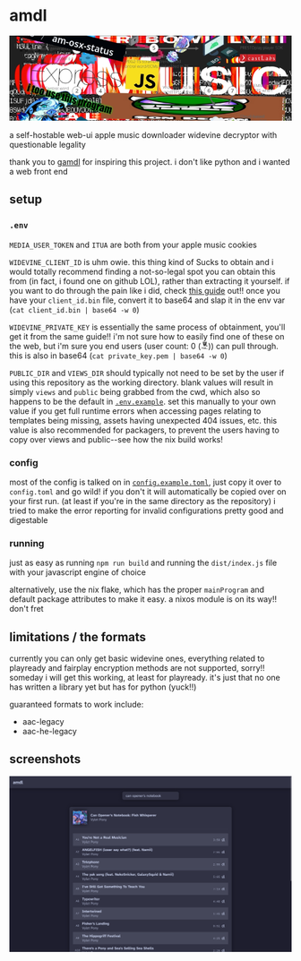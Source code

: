 # amdl

![banner](./docs/banner.jpg)

a self-hostable web-ui apple music downloader widevine decryptor with questionable legality

thank you to [gamdl](https://github.com/glomatico/gamdl) for inspiring this project. i don't like python and i wanted a web front end

## setup

### `.env`

`MEDIA_USER_TOKEN` and `ITUA` are both from your apple music cookies

`WIDEVINE_CLIENT_ID` is uhm owie. this thing kind of Sucks to obtain and i would totally recommend finding a not-so-legal spot you can obtain this from (in fact, i found one on github LOL), rather than extracting it yourself. if you want to do through the pain like i did, check [this guide](https://forum.videohelp.com/threads/408031-Dumping-Your-own-L3-CDM-with-Android-Studio) out!! once you have your `client_id.bin` file, convert it to base64 and slap it in the env var (`cat client_id.bin | base64 -w 0`)

`WIDEVINE_PRIVATE_KEY` is essentially the same process of obtainment, you'll get it from the same guide!! i'm not sure how to easily find one of these on the web, but i'm sure you end users (user count: 0 (<img src="./docs/true.png" alt="robert downey jr. true image" height="13">)) can pull through. this is also in base64 (`cat private_key.pem | base64 -w 0`)

`PUBLIC_DIR` and `VIEWS_DIR` should typically not need to be set by the user if using this repository as the working directory. blank values will result in simply `views` and `public` being grabbed from the cwd, which also so happens to be the default in [`.env.example`](./.env.example). set this manually to your own value if you get full runtime errors when accessing pages relating to templates being missing, assets having unexpected 404 issues, etc. this value is also recommended for packagers, to prevent the users having to copy over views and public--see how the nix build works!

### config

most of the config is talked on in [`config.example.toml`](./config.example.toml), just copy it over to `config.toml` and go wild! if you don't it will automatically be copied over on your first run. (at least if you're in the same directory as the repository) i tried to make the error reporting for invalid configurations pretty good and digestable

### running

just as easy as running `npm run build` and running the `dist/index.js` file with your javascript engine of choice

alternatively, use the nix flake, which has the proper `mainProgram` and default package attributes to make it easy. a nixos module is on its way!! don't fret

## limitations / the formats

currently you can only get basic widevine ones, everything related to playready and fairplay encryption methods are not supported, sorry!! someday i will get this working, at least for playready. it's just that no one has written a library yet but has for python (yuck!!)

guaranteed formats to work include:

- aac-legacy
- aac-he-legacy

## screenshots

![search screen](./docs/screenshot.png)
